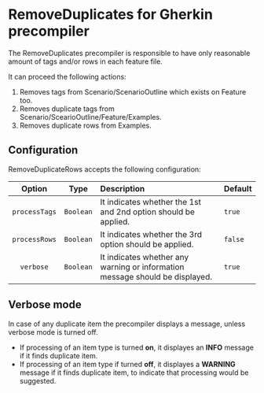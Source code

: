 # RemoveDuplicates for Gherkin precompiler

The RemoveDuplicates precompiler is responsible to have only reasonable amount of tags and/or rows in each feature file.

It can proceed the following actions:
1. Removes tags from Scenario/ScenarioOutline which exists on Feature too.
1. Removes duplicate tags from Scenario/ScearioOutline/Feature/Examples.
1. Removes duplicate rows from Examples.

## Configuration

RemoveDuplicateRows accepts the following configuration:

| Option | Type | Description | Default |
|:------:|:----:|:------------|:--------|
| `processTags` | `Boolean` | It indicates whether the 1st and 2nd option should be applied. | `true` |
| `processRows` | `Boolean` | It indicates whether the 3rd option should be applied. | `false` |
| `verbose` | `Boolean` | It indicates whether any warning or information message should be displayed. | `true` |

## Verbose mode

In case of any duplicate item the precompiler displays a message, unless verbose mode is turned off.

- If processing of an item type is turned **on**, it displayes an **INFO** message if it finds duplicate item.
- If processing of an item type if turned **off**, it displayes a **WARNING** message if it finds duplicate item, to indicate that processing would be suggested.